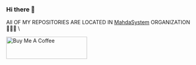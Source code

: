 ### Hi there 👋
All OF MY REPOSITORIES ARE LOCATED IN [MahdaSystem](https://github.com/MahdaSystem) ORGANIZATION 🤩😎😁 \

<a href="https://www.buymeacoffee.com/alimo" target="_blank"><img src="https://cdn.buymeacoffee.com/buttons/v2/default-yellow.png" alt="Buy Me A Coffee" height="60" width= "217"></a>
<!--
**AliMoal/AliMoal** is a ✨ _special_ ✨ repository because its `README.md` (this file) appears on your GitHub profile.

Here are some ideas to get you started:

- 🔭 I’m currently working on ...
- 🌱 I’m currently learning ...
- 👯 I’m looking to collaborate on ...
- 🤔 I’m looking for help with ...
- 💬 Ask me about ...
- 📫 How to reach me: ...
- 😄 Pronouns: ...
- ⚡ Fun fact: ...
-->
